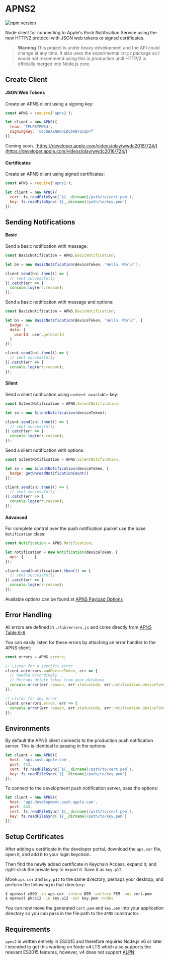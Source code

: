 APNS2
=====

[![npm version](https://badge.fury.io/js/apns2.svg)](https://badge.fury.io/js/apns2)

Node client for connecting to Apple's Push Notification Service using the new HTTP/2 protocol with JSON web tokens or signed certificates.

> **Warning** This project is under heavy development and the API could change at any time. It also uses the experimental `http2` package so I would not recommend using this in production until HTTP/2 is officially merged into Node.js core.

## Create Client

#### JSON Web Tokens

Create an APNS client using a signing key:

```javascript
const APNS = require('apns2');

let client = new APNS({
  team: `TFLP87PW54`,
  signingKey: `ubChWXENWGhLDqbABTqvqQ7f`
});
```

Coming soon. [https://developer.apple.com/videos/play/wwdc2016/724/](https://developer.apple.com/videos/play/wwdc2016/724/)

#### Certificates

Create an APNS client using signed certificates:

```javascript
const APNS = require('apns2');

let client = new APNS({
  cert: fs.readFileSync(`${__dirname}/path/to/cert.pem`),
  key: fs.readFileSync(`${__dirname}/path/to/key.pem`)
});
```

## Sending Notifications

#### Basic

Send a basic notification with message:

```javascript
const BasicNotification = APNS.BasicNotification;

let bn = new BasicNotification(deviceToken, 'Hello, World');

client.send(bn).then(() => {
  // sent successfully
}).catch(err => {
  console.log(err.reason);
});
```

Send a basic notification with message and options:

```javascript
const BasicNotification = APNS.BasicNotification;

let bn = new BasicNotification(deviceToken, 'Hello, World', {
  badge: 4,
  data: {
    userId: user.getUserId
  }
});

client.send(bn).then(() => {
  // sent successfully
}).catch(err => {
  console.log(err.reason);
});
```

#### Silent

Send a silent notification using `content-available` key:

```javascript
const SilentNotification = APNS.SilentNotification;

let sn = new SilentNotification(deviceToken);

client.send(sn).then(() => {
  // sent successfully
}).catch(err => {
  console.log(err.reason);
});
```

Send a silent notification with options:

```javascript
const SilentNotification = APNS.SilentNotification;

let sn = new SilentNotification(deviceToken, {
  badge: getUnreadNotificationCount()
});

client.send(sn).then(() => {
  // sent successfully
}).catch(err => {
  console.log(err.reason);
});
```

#### Advanced

For complete control over the push notification packet use the base `Notification` class:

```javascript
const Notification = APNS.Notification;

let notification = new Notification(deviceToken, {
  aps: { ... }
});

client.send(notification).then(() => {
  // sent successfully
}).catch(err => {
  console.log(err.reason);
});
```

Available options can be found at [APNS Payload Options](https://developer.apple.com/library/ios/documentation/NetworkingInternet/Conceptual/RemoteNotificationsPG/Chapters/TheNotificationPayload.html#//apple_ref/doc/uid/TP40008194-CH107-SW1)

## Error Handling

All errors are defined in `./lib/errors.js` and come directly from [APNS Table 6-6](https://developer.apple.com/library/ios/documentation/NetworkingInternet/Conceptual/RemoteNotificationsPG/Chapters/APNsProviderAPI.html#//apple_ref/doc/uid/TP40008194-CH101-SW5)

You can easily listen for these errors by attaching an error handler to the APNS client:

```javascript
const errors = APNS.errors;

// Listen for a specific error
client.on(errors.badDeviceToken, err => {
  // Handle accordingly...
  // Perhaps delete token from your database
  console.error(err.reason, err.statusCode, err.notification.deviceToken);
});

// Listen for any error
client.on(errors.error, err => {
  console.error(err.reason, err.statusCode, err.notification.deviceToken);
});
```

## Environments

By default the APNS client connects to the production push notification server. This is identical to passing in the options:

```javascript
let client = new APNS({
  host: 'api.push.apple.com',
  port: 443,
  cert: fs.readFileSync(`${__dirname}/path/to/cert.pem`),
  key: fs.readFileSync(`${__dirname}/path/to/key.pem`)
});
```

To connect to the development push notification server, pass the options:

```javascript
let client = new APNS({
  host: 'api.development.push.apple.com',
  port: 443,
  cert: fs.readFileSync(`${__dirname}/path/to/cert.pem`),
  key: fs.readFileSync(`${__dirname}/path/to/key.pem`)
});
```

## Setup Certificates

After adding a certificate in the developer portal, download the `aps.cer` file, open it, and add it to your login keychain.

Then find the newly added certificate in Keychain Access, expand it, and right-click the private key to export it. Save it as `key.p12`.

Move `aps.cer` and `key.p12` to the same directory, perhaps your desktop, and perform the following in that directory:

```bash
$ openssl x509 -in aps.cer -inform DER -outform PEM -out cert.pem
$ openssl pkcs12 -in key.p12 -out key.pem -nodes
```

You can now move the generated `cert.pem` and `key.pem` into your application directory so you can pass in the file path to the `APNS` constructor.

## Requirements

`apns2` is written entirely in ES2015 and therefore requires Node.js v6 or later. I intended to get this working on Node v4 LTS which also supports the relevant ES2015 features, however, v4 does not support [ALPN](https://github.com/nodejs/node-v0.x-archive/issues/5945).
